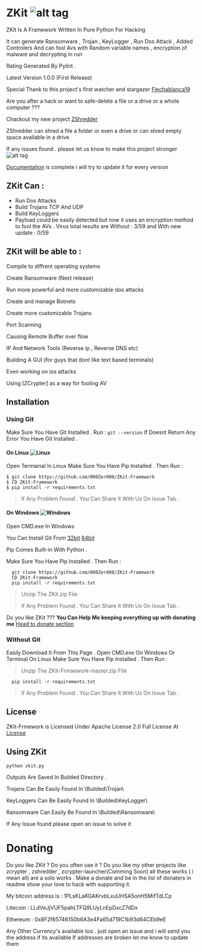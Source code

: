 # ZKit ![alt tag](https://github.com/000Zer000/ZKit/blob/master/Gifs_Pics/rating.svg)


ZKit Is A Framework Written In Pure Python For Hacking

It can generate Ransomware , Trojan , KeyLogger , Run Dos Attack , Added Controlers And can fool Avs with Random variable names , encryption of malware and decrypting in run 

Rating Generated By Pylint .

Latest Version 1.0.0 (First Release)

Special Thank to this project's first watcher and stargazer [Flechablanca19](https://github.com/flechablanca19)
 
 Are you after a hack or want to safe-delete a file or a drive or a whole computer ??? 
 
 Chackout my new project [ZShredder](https://github.com/000Zer000/ZShredder)
 
 ZShredder can shred a file a folder or even a drive or can shred empty space available in a drive
 
If any issues found . please let us know to make this project stronger
 ![alt tag](https://github.com/000Zer000/ZKit-Framework/blob/master/Gifs_Pics/ZKit.gif)

[Documentation](https://github.com/000Zer000/ZKit-Framework/wiki) is complete i will try to update it for every version

## ZKit Can :
   - Run Dos Attacks
   - Build Trojans TCP And UDP
   - Build KeyLoggers
   - Payload could be easily detected but now it uses an encryption method to fool the AVs . Virus total results are Without : 3/59 and With new update : 0/59 
## ZKit will be able to :

   Compile to diffrent operating systems 

   Create Ransomware (Next release)

   Run more powerful and more customizable dos attacks

   Create and manage Botnets

   Create more customizable Trojans

   Port Scanning

   Causing Remote Buffer over flow

   IP And Network Tools (Reverse ip , Reverse DNS etc)

   Building A GUI (for guys that dont like text based terminals)

   Even working on ios attacks  

   Using [ZCrypter] as a way for fooling AV
     
 
## Installation

### Using Git 
   Make Sure You Have Git Installed . 
   Run :
      ```
      git --version
      ```
   If Doesnt Return Any Error You Have Git Installed .
   
#### On Linux ![Linux](http://icons.iconarchive.com/icons/dakirby309/simply-styled/32/OS-Linux-icon.png)
   Open Termainal In Linux
   Make Sure You Have Pip Installed . Then Run : 
    
    $ git clone https://github.com/000Zer000/ZKit-Framework
    $ CD ZKit-Framework
    $ pip install -r requirements.txt
    

> If Any Problem Found . You Can Share It With Us On Issue Tab .
  
#### On Windows ![Windows](http://icons.iconarchive.com/icons/yootheme/social-bookmark/32/social-windows-button-icon.png)
   Open CMD.exe In Windows 
   
   You Can Install Git From [32bit](https://github.com/git-for-windows/git/releases/download/v2.26.2.windows.1/Git-2.26.2-32-bit.exe)  [64bit](https://github.com/git-for-windows/git/releases/download/v2.26.2.windows.1/Git-2.26.2-64-bit.exe)
   
   Pip Comes Built-in With Python .
   
   Make Sure You Have Pip Installed . Then Run :
   
      git clone https://github.com/000Zer000/ZKit-Framework
      CD ZKit-Framework
      pip install -r requirements.txt
      
  > Unzip The ZKit.zip File
  
  > If Any Problem Found . You Can Share It With Us On Issue Tab .

  Do you like ZKit ??? 
   **You Can Help Me keeping everything up with donating me** 
  [Head to donate section](https://github.com/000Zer000/ZKit-Framework/README.md#Donating)

### Without Git

  Easily Download It From This Page .
  Open CMD.exe On Windows Or Terminal On Linux
  Make Sure You Have Pip Installed . Then Run : 
  > Unzip The ZKit-Frmaework-master.zip File
  
      pip install -r requirements.txt
     
    
  > If Any Problem Found . You Can Share It With Us On Issue Tab .
    
## License 
   ZKit-Frmework is Licensed Under Apache License 2.0 Full License At [License](https://github.com/000Zer000/ZKit-Framework/blob/master/LICENSE)

## Using ZKit 

   ```batch
   python zkit.py
   ```
Outputs Are Saved In Builded Directory .

Trojans Can Be Easily Found In \Builded\Trojan\

KeyLoggers Can Be Easily Found In \Builded\KeyLogger\

Ransomware Can Easily Be Found In \Builded\Ransomware\

If Any Issue found please open an issue to solve it
 
# Donating 

Do you like ZKit ? Do you often use it ? Do you like my other projects like zcrypter , zshredder , zcrypter-launcher(Comming Soon) all these works ( i mean all) are a solo works . Make a donate and be in the list of donaters in readme show your love to hack with supporting it.


My bitcoin address is : 1PLsKLaKGAKrvbLxuUHSA5onH5MifTdLCp

Litecoin : LLdVeJjVUF5pahLTFQ9LUyLnEpDxcZ7dDx

Ethereum : 0x8F2f65746150b6A3e4Fa65d719C1b93d64CEb9eE

Any Other Currency's available too . just open an issue and i will send you the address if its available
If addresses are broken let me know to update them